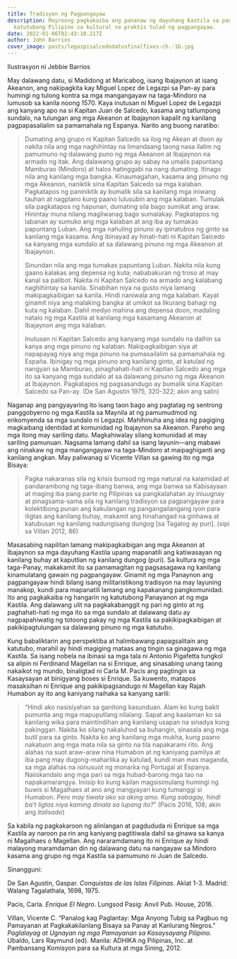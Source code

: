 ```yaml
---
title: Tradisyon ng Pagpangayaw
description: Mayroong pagkakaiba ang pananaw ng dayuhang Kastila sa pananaw ng
  katutubong Pilipino sa kultural na praktis tulad ng pagpangayaw.
date: 2022-01-06T02:43:10.217Z
author: John Barrios
cover_image: posts/legazpisalcedodatusfinalfixes-ch.-1b.jpg
---
```

Ilustrasyon ni Jebbie Barrios



May dalawang datu, si Madidong at Maricabog, isang Ibajaynon at isang Akeanon, ang nakipagkita kay Miguel Lopez de Legazpi sa Pan-ay para humingi ng tulong kontra sa mga mangangayaw na taga-Mindoro na lumusob sa kanila noong 1570. Kaya inutusan ni Miguel Lopez de Legazpi ang kanyang apo na si Kapitan Juan de Salcedo, kasama ang tatlumpong sundalo, na tulungan ang mga Akeanon at Ibajaynon kapalit ng kanilang pagpapasailalim sa pamamahala ng Espanya. Narito ang buong naratibo:

> Dumating ang grupo ni Kapitan Salcedo sa ilog ng Akean at doon ay nakita nila ang mga naghihintay na limandaang taong nasa ilalim ng pamumuno ng dalawang puno ng mga Akeanon at Ibajaynon na armado ng itak.  Ang dalawang grupo ay sabay na umalis papuntang Mamburao (Mindoro) at halos hatinggabi na nang dumating. Itinago nila ang kanilang mga bangka. Kinaumagahan, kasama ang pinuno ng mga Akeanon, naniktik sina Kapitan Salcedo sa mga kalaban. Pagkatapos ng paniniktik ay bumalik sila sa kanilang mga iniwang tauhan at nagplano kung paano lulusubin ang mga kalaban. Tumulak sila pagkatapos ng hapunan, dumating sila bago sumikat ang araw.  Hinintay muna nilang magliwanag bago sumalakay. Pagkatapos ng labanan ay sumuko ang mga kalaban at ang iba ay tumakas papuntang Luban. Ang mga nahuling pinuno ay ipinatubos ng ginto sa kanilang mga kasama. Ang ibinayad ay hinati-hati ni Kapitan Salcedo sa kanyang mga sundalo at sa dalawang pinuno ng mga Akeanon at Ibajaynon.
>
> Sinundan nila ang mga tumakas papuntang Luban. Nakita nila kung gaano kalakas ang depensa ng kuta; nababakuran ng troso at may kanal sa palibot. Nakita ni Kapitan Salcedo na armado ang kalabang naghihintay sa kanila. Sinabihan niya na gusto niya lamang makipagkaibigan sa kanila. Hindi naniwala ang mga kalaban. Kayat ginamit niya ang malaking bangka at umikot sa likurang bahagi ng kuta ng kalaban. Dahil medyo mahina ang depensa doon, madaling natalo ng mga Kastila at kanilang mga kasamang Akeanon at Ibajaynon ang mga kalaban.
>
> Inutusan ni Kapitan Salcedo ang kanyang mga sundalo na dalhin sa kanya ang mga pinuno ng kalaban. Nakipagkaibigan siya at napapayag niya ang mga pinuno na pumasailalim sa pamamahala ng España. Ibinigay ng mga pinuno ang kanilang ginto, at katulad ng nangyari sa Mamburao, pinaghahati-hati ni Kapitan Salcedo ang mga ito sa kanyang mga sundalo at sa dalawang pinuno ng mga Akeanon at Ibajaynon.  Pagkatapos ng pagsasandugo ay bumalik sina Kapitan Salcedo sa Pan-ay. (De San Agustin 1975, 320-322; akin ang salin)

Naganap ang pangyayaring ito isang taon bago ang pagtatag ng sentrong panggobyerno ng mga Kastila sa Maynila at ng pamumudmod ng enkomyenda sa mga sundalo ni Legazpi. Mahihinuha ang idea ng pagiging magkaibang identidad at komunidad ng Ibajaynon sa Akeanon. Pareho ang mga itong may sariling datu. Magkahiwalay silang komunidad at may sariling pamunuan. Nagsama lamang dahil sa isang layunin—ang mabawi ang ninakaw ng mga mangangayaw na taga-Mindoro at maipaghiganti ang kanilang angkan. May paliwanag si Vicente Villan sa gawing ito ng mga Bisaya:

> Pagka nakaranas sila ng krisis bunsod ng mga natural na kalamidad at pandarambong ng taga-ibang banwa, ang mga banwa sa Kabisayaan at maging iba pang parte ng Pilipinas sa pangkalahatan ay iniuugnay at pinagsama-sama sila ng kanilang tradisyon sa pagpangayaw para kolektibong punan ang kakulangan ng pangangailangang iyon para iligtas ang kanilang buhay, makamit ang hinahangad na ginhawa at katubusan ng kanilang nadungisang dungog \[sa Tagalog ay puri]. (sipi sa Villan 2012, 86)

Masasabing napilitan lamang makipagkaibigan ang mga Akeanon at Ibajaynon sa mga dayuhang Kastila upang mapanatili ang katiwasayan ng kanilang buhay at kaputlian ng kanilang dungog (puri). Sa kultura ng mga taga-Panay, makakamit ito sa pamamagitan ng pagsasagawa ng kanilang kinamulatang gawain ng pagpangayaw.  Ginamit ng mga Panaynon ang pagpangayaw hindi bilang isang militaristikong tradisyon na may layuning manakop, kundi para mapanatili lamang ang kapakanang pangkomunidad. Ito ang pagkakaiba ng hangarin ng katutubong Panayanon at ng mga Kastila. Ang dalawang ulit na pagkakabanggit ng pari ng ginto at ng paghahati-hati ng mga ito sa mga sundalo at dalawang datu ay nagpapahiwatig ng totoong pakay ng mga Kastila sa pakikipagkaibigan at pakikipagtulungan sa dalawang pinuno ng mga katutubo. 

Kung babaliktarin ang perspektiba at halimbawang papagsalitain ang katutubo, marahil ay hindi magiging mataas ang tingin sa ginagawa ng mga Kastila. Sa isang nobela na ibinasi sa mga tala ni Antonio Pigafetta tungkol sa alipin ni Ferdinand Magellan na si Enrique, ang sinasabing unang taong nakaikot ng mundo, binaligtad ni Carla M. Pacis ang pagtingin sa Kasaysayan at binigyang boses si Enrique. Sa kuwento, matapos masaksihan ni Enrique ang pakikipagsandugo ni Magellan kay Rajah Humabon ay ito ang kaniyang naihaka sa kanyang sarili:

> “Hindi ako nasisiyahan sa ganitong kasunduan. Alam ko kung bakit pumunta ang mga mapuputlang nilalang. Sapat ang kaalaman ko sa kanilang wika para maintindihan ang kanilang usapan na sinadya kong pakinggan. Nakita ko silang nakaluhod sa buhangin, sinasala ang mga butil para sa ginto. Nakita ko ang kanilang mga mukha, kung paano nakatuon ang mga mata nila sa ginto na tila napakarami rito. Ang alahas na suot araw-araw nina Humabon at ng kaniyang pamilya at iba pang may dugong-maharlika ay katulad, kundi man mas maganda, sa mga alahas na isinusuot ng monarka ng Portugal at Espanya. Naiiskandalo ang mga pari sa mga hubad-barong mga tao na napakamarangya. Iniisip ko kung kailan magsisimulang humingi ng buwis si Magalhaes at ano ang mangyayari kung tumanggi si Humabon. *Pero may tiwala ako sa aking amo. Kung sabagay, hindi ba’t ligtas niya kaming dinala sa lupang ito?*” (Pacis 2016, 108; akin ang *italisado*)

Sa kabila ng pagkakaroon ng alinlangan at pagdududa ni Enrique sa mga Kastila ay naroon pa rin ang kaniyang pagtitiwala dahil sa ginawa sa kanya ni Magalhaes o Magellan. Ang nararamdamang ito ni Enrique ay hindi malayong maramdaman din ng dalawang datu na nangayaw sa Mindoro kasama ang grupo ng mga Kastila sa pamumuno ni Juan de Salcedo.

Sinangguni:

De San Agustin, Gaspar. *Conquistas de las Islas Filipinas*. Aklat 1-3. Madrid: 
Walang Tagalathala, 1698, 1975. 

Pacis, Carla. *Enrique El Negro*. Lungsod Pasig: Anvil Pub. House, 2016.

Villan, Vicente C. “Panalog kag Paglantay: Mga Anyong Tubig sa Pagbuo ng Pamayanan at Pagkakakilanlang Bisaya sa Panay at Kanlurang Negros." *Paglalayag at Ugnayan ng mga Pamayanan sa Kasaysayang Pilipino.* Ubaldo, Lars Raymund (ed). Manila:  ADHIKA ng Pilipinas, Inc. at Pambansang Komisyon para sa Kultura 
at mga Sining, 2012.